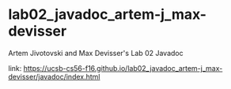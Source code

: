 # lab02_javadoc_artem-j_max-devisser
Artem Jivotovski and Max Devisser's Lab 02 Javadoc

link: https://ucsb-cs56-f16.github.io/lab02_javadoc_artem-j_max-devisser/javadoc/index.html
